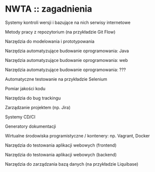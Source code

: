 # NWTA :: zagadnienia

Systemy kontroli wersji i bazujące na nich serwisy internetowe

Metody pracy z repozytorium (na przykładzie Git Flow)

Narzędzia do modelowania i prototypowania

Narzędzia automatyzujące budowanie oprogramowania: Java

Narzędzia automatyzujące budowanie oprogramowania: web

Narzędzia automatyzujące budowanie oprogramowania: ???

Automatyczne testowanie na przykładzie Selenium

Pomiar jakości kodu

Narzędzia do bug trackingu

Zarządzanie projektem (np. Jira)

Systemy CD/CI

Generatory dokumentacji

Wirtualne środowiska programistyczne / kontenery: np. Vagrant, Docker

Narzędzia do testowania aplikacji webowych (frontend)

Narzędzia do testowania aplikacji webowych (backend)

Narzędzia do zarządzania bazą danych (na przykładzie Liquibase)
